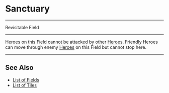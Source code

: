 # Sanctuary

___
Revisitable Field
___
Heroes on this Field cannot be attacked by other [Heroes](../heroes/index.md). Friendly Heroes can move through enemy [Heroes](../heroes/index.md) on this Field but cannot stop here.
___


## See Also

- [List of Fields](index.md)
- [List of Tiles](../tiles/index.md)
